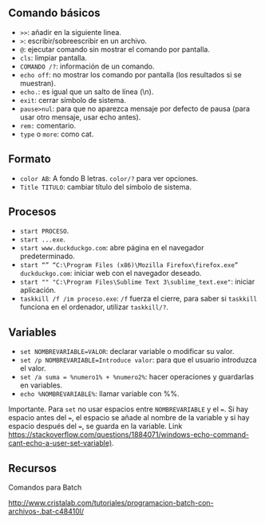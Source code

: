 ## Comando básicos

- `>>`: añadir en la siguiente linea.
- `>`: escribir/sobreescribir en un archivo.
- `@`: ejecutar comando sin mostrar el comando por pantalla.
- `cls`: limpiar pantalla.
- `COMANDO /?`: información de un comando.
- `echo off`: no mostrar los comando por pantalla (los resultados si se muestran).
- `echo.`: es igual que un salto de línea (\n).
- `exit`: cerrar símbolo de sistema.
- `pause>nul`: para que no aparezca mensaje por defecto de pausa (para usar otro mensaje, usar echo antes).
- `rem:` comentario.
- `type` o `more`: como cat.

## Formato

- `color AB`: A fondo B letras. `color/?` para ver opciones.
- `Title TITULO`: cambiar título del símbolo de sistema.

## Procesos
- `start PROCESO`.
- `start ...exe`.
- `start www.duckduckgo.com`: abre página en el navegador predeterminado.
- `start “” “C:\Program Files (x86)\Mozilla Firefox\firefox.exe” duckduckgo.com`: iniciar web con el navegador deseado.
- `start "" "C:\Program Files\Sublime Text 3\sublime_text.exe"`: iniciar aplicación.
- `taskkill /f /im proceso.exe`: `/f` fuerza el cierre, para saber si `taskkill` funciona en el ordenador, utilizar `taskkill/?`.

## Variables

- `set NOMBREVARIABLE=VALOR`: declarar variable o modificar su valor.
- `set /p NOMBREVARIABLE=Introduce valor`: para que el usuario introduzca el valor.
- `set /a suma = %numero1% + %numero2%`: hacer operaciones y guardarlas en variables.
- `echo %NOMBREVARIABLE%`: llamar variable con %%.

Importante. Para `set` no usar espacios entre `NOMBREVARIABLE` y el `=`. Si hay espacio antes del `=`, el espacio se añade al nombre de la variable y si hay espacio después del `=`, se guarda en la variable. Link <https://stackoverflow.com/questions/1884071/windows-echo-command-cant-echo-a-user-set-variable)>.

## Recursos

Comandos para Batch

<http://www.cristalab.com/tutoriales/programacion-batch-con-archivos-.bat-c48410l/>